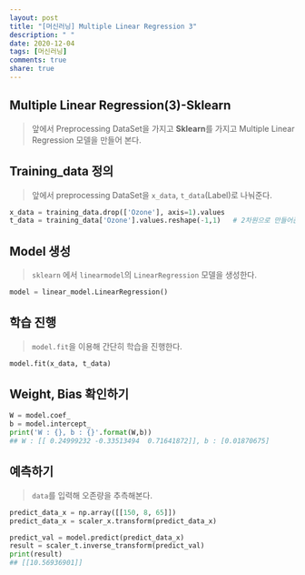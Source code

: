 ```yaml
---
layout: post
title: "[머신러닝] Multiple Linear Regression 3"
description: " "
date: 2020-12-04
tags: [머신러닝]
comments: true
share: true
---
```



## Multiple Linear Regression(3)-Sklearn

> 앞에서 Preprocessing DataSet을 가지고 **Sklearn**를 가지고 Multiple Linear Regression 모델을 만들어 본다.



## Training_data 정의

> 앞에서 preprocessing DataSet을 `x_data`, `t_data`(Label)로 나눠준다.

```python
x_data = training_data.drop(['Ozone'], axis=1).values  
t_data = training_data['Ozone'].values.reshape(-1,1)   # 2차원으로 만들어준다. 
```



## Model 생성

> `sklearn` 에서 `linearmodel`의 `LinearRegression` 모델을 생성한다.

```python
model = linear_model.LinearRegression()
```



## 학습 진행

> `model.fit`을 이용해 간단히 학습을 진행한다.

```python
model.fit(x_data, t_data)
```



## Weight, Bias 확인하기

```python
W = model.coef_
b = model.intercept_
print('W : {}, b : {}'.format(W,b))
## W : [[ 0.24999232 -0.33513494  0.71641872]], b : [0.01870675]
```



## 예측하기

> `data`를 입력해 오존량을 추측해본다.

```python
predict_data_x = np.array([[150, 8, 65]])
predict_data_x = scaler_x.transform(predict_data_x)

predict_val = model.predict(predict_data_x)
result = scaler_t.inverse_transform(predict_val)
print(result)
## [[10.56936901]]
```

